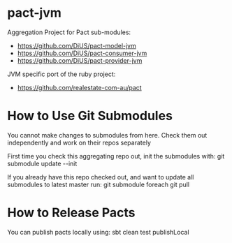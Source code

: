 pact-jvm
========

Aggregation Project for Pact sub-modules:
*  https://github.com/DiUS/pact-model-jvm
*  https://github.com/DiUS/pact-consumer-jvm
*  https://github.com/DiUS/pact-provider-jvm

JVM specific port of the ruby project:
*  https://github.com/realestate-com-au/pact


How to Use Git Submodules
=========================

You cannot make changes to submodules from here.  Check them out independently and work on their repos separately

First time you check this aggregating repo out, init the submodules with:
    git submodule update --init

If you already have this repo checked out, and want to update all submodules to latest master run:
    git submodule foreach git pull


How to Release Pacts
====================

You can publish pacts locally using:
    sbt clean test publishLocal

